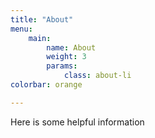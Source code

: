 ```yaml
---
title: "About"
menu:
    main:
        name: About
        weight: 3
        params:
            class: about-li
colorbar: orange

---
```


Here is some helpful information